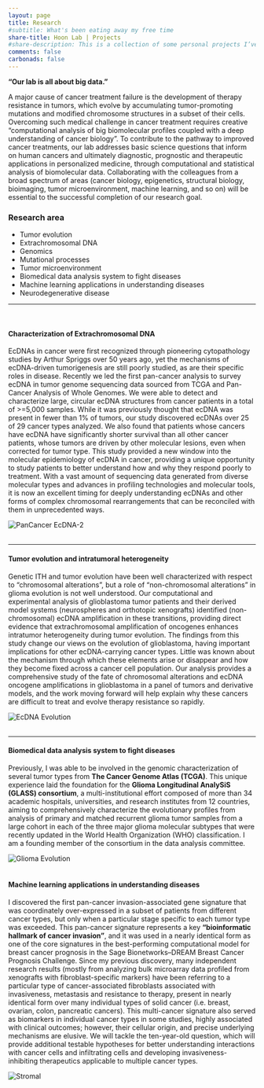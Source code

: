 ```yaml
---
layout: page
title: Research
#subtitle: What's been eating away my free time
share-title: Hoon Lab | Projects
#share-description: This is a collection of some personal projects I’ve worked on, including many open-source software that's used by tens of thousands of people.
comments: false
carbonads: false
---
```



**“Our lab is all about big data.”**

A major cause of cancer treatment failure is the development of therapy resistance in tumors, which evolve by accumulating tumor-promoting mutations and modified chromosome structures in a subset of their cells. Overcoming such medical challenge in cancer treatment requires creative “computational analysis of big biomolecular profiles coupled with a deep understanding of cancer biology”. To contribute to the pathway to improved cancer treatments, our lab addresses basic science questions that inform on human cancers and ultimately diagnostic, prognostic and therapeutic applications in personalized medicine, through computational and statistical analysis of biomolecular data. Collaborating with the colleagues from a broad spectrum of areas (cancer biology, epigenetics, structural biology, bioimaging, tumor microenvironment,  machine learning, and so on)  will be essential to the successful completion of our research goal.


### Research area

* Tumor evolution
* Extrachromosomal DNA
* Genomics
* Mutational processes
* Tumor microenvironment
* Biomedical data analysis system to fight diseases
* Machine learning applications in understanding diseases
* Neurodegenerative disease


---

<br />

#### Characterization of Extrachromosomal DNA
EcDNAs in cancer were first recognized through pioneering cytopathology studies by Arthur Spriggs over 50 years ago, yet the mechanisms of ecDNA-driven tumorigenesis are still poorly studied, as are their specific roles in disease. Recently we led the first pan-cancer analysis to survey ecDNA in tumor genome sequencing data sourced from TCGA and Pan-Cancer Analysis of Whole Genomes. We were able to detect and characterize large, circular ecDNA structures from cancer patients in a total of >=5,000 samples. While it was previously thought that ecDNA was present in fewer than 1% of tumors, our study discovered ecDNAs over 25 of 29 cancer types analyzed. We also found that patients whose cancers have ecDNA have significantly shorter survival than all other cancer patients, whose tumors are driven by other molecular lesions, even when corrected for tumor type. This study provided a new window into the molecular epidemiology of ecDNA in cancer, providing a unique opportunity to study patients to better understand how and why they respond poorly to treatment. With a vast amount of sequencing data generated from diverse molecular types and advances in profiling technologies and molecular tools, it is now an excellent timing for deeply understanding ecDNAs and other forms of complex chromosomal rearrangements that can be reconciled with them in unprecedented ways. 


<div class="row text-center">
<div class="col"><div class="holder smooth">
    <img src="{{ site.url }}/assets/img/res-pancan_aa.png" alt="PanCancer EcDNA-2" />
</div></div>
</div>

<br />

---

#### Tumor evolution and intratumoral heterogeneity
Genetic ITH and tumor evolution have been well characterized with respect to “chromosomal alterations”, but a role of “non-chromosomal alterations” in glioma evolution is not well understood. Our computational and experimental analysis of glioblastoma tumor patients and their derived model systems (neurospheres and orthotopic xenografts) identified (non-chromosomal) ecDNA amplification in these transitions, providing direct evidence that extrachromosomal amplification of oncogenes enhances intratumor heterogeneity during tumor evolution. The findings from this study change our views on the evolution of glioblastoma, having important implications for other ecDNA-carrying cancer types. Little was known about the mechanism through which these elements arise or disappear and how they become fixed across a cancer cell population. Our analysis provides a comprehensive study of the fate of chromosomal alterations and ecDNA oncogene amplifications in glioblastoma in a panel of tumors and derivative models, and the work moving forward will help explain why these cancers are difficult to treat and evolve therapy resistance so rapidly.

<div class="row text-center">
<div class="col"><div class="holder smooth">
    <img src="{{ site.url }}/assets/img/re-discord_ecdna.png" alt="EcDNA Evolution" />
</div></div>
</div>

<br />

---

#### Biomedical data analysis system to fight diseases
Previously, I was able to be involved in the genomic characterization of several tumor types from **The Cancer Genome Atlas (TCGA)**. This unique experience laid the foundation for the **Glioma Longitudinal AnalySiS (GLASS) consortium**, a multi-institutional effort composed of more than 34 academic hospitals, universities, and research institutes from 12 countries, aiming to comprehensively characterize the evolutionary profiles from analysis of primary and matched recurrent glioma tumor samples from a large cohort in each of the three major glioma molecular subtypes that were recently updated in the World Health Organization (WHO) classification. I am a founding member of the consortium in the data analysis committee. 

<div class="row text-center">
<div class="col"><div class="holder smooth">
    <img src="{{ site.url }}/assets/img/re-longitudinal_analysis.png" alt="Glioma Evolution" />
</div></div>
</div>

<br />


#### Machine learning applications in understanding diseases
I discovered the first pan-cancer invasion-associated gene signature that was coordinately over-expressed in a subset of patients from different cancer types, but only when a particular stage specific to each tumor type was exceeded. This pan-cancer signature represents a key **“bioinformatic hallmark of cancer invasion”**, and it was used in a nearly identical form as one of the core signatures in the best-performing computational model for breast cancer prognosis in the Sage Bionetworks–DREAM Breast Cancer Prognosis Challenge. Since my previous discovery, many independent research results (mostly from analyzing bulk microarray data profiled from xenografts with fibroblast-specific markers) have been referring to a particular type of cancer-associated fibroblasts associated with invasiveness, metastasis and resistance to therapy, present in nearly identical form over many individual types of solid cancer (i.e. breast, ovarian, colon, pancreatic cancers). This multi-cancer signature also served as biomarkers in individual cancer types in some studies, highly associated with clinical outcomes; however, their cellular origin, and precise underlying mechanisms are elusive. We will tackle the ten-year-old question, which will provide additional testable hypotheses for better understanding interactions with cancer cells and infiltrating cells and developing invasiveness-inhibiting therapeutics applicable to multiple cancer types.

<div class="row text-center">
<div class="col"><div class="holder smooth">
    <img src="{{ site.url }}/assets/img/res-stromal.png" alt="Stromal" />
</div></div>
</div>

<br />

